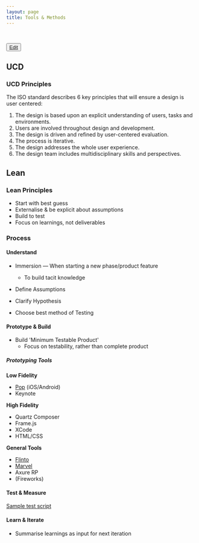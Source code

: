 ```yaml
---
layout: page
title: Tools & Methods
---
```


<br />

<button class="xpp-edit-btn">[Edit](http://prose.io/#ustwo/xpp/edit/gh-pages/methods.md)</button>

## UCD

### UCD Principles

The ISO standard describes 6 key principles that will ensure a design is user centered:

1. The design is based upon an explicit understanding of users, tasks and environments.
2. Users are involved throughout design and development.
3. The design is driven and refined by user-centered evaluation.
4. The process is iterative.
5. The design addresses the whole user experience.
6. The design team includes multidisciplinary skills and perspectives.

## Lean 

### Lean Principles

* Start with best guess 
* Externalise & be explicit about assumptions
* Build to test
* Focus on learnings, not deliverables


### Process

#### Understand

* Immersion — When starting a new phase/product feature
	- To build tacit knowledge

* Define Assumptions
* Clarify Hypothesis
* Choose best method of Testing


#### Prototype & Build
* Build 'Minimum Testable Product'
	- Focus on testability, rather than complete product

##### Prototyping Tools

**Low Fidelity**
* [Pop](http://popapp.in) (iOS/Android)
* Keynote

**High Fidelity**
* Quartz Composer
* Frame.js
* XCode
* HTML/CSS

**General Tools**
* [Flinto](http://flintobox.com)
* [Marvel](http://marvelapp.com)
* Axure RP
* (Fireworks)

#### Test & Measure

[Sample test script](https://docs.google.com/a/ustwo.co.uk/document/d/1GUO5vT1kDCCkf2Pcm-zFtdL3rHEvrZYZjaVEjWQapZc/edit)

#### Learn & Iterate 
* Summarise learnings as input for next iteration

